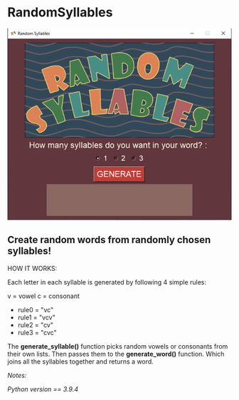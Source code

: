 # RandomSyllables
![GitHub Logo](screenshot.png)

Create random words from randomly chosen syllables!
-
HOW IT WORKS:

Each letter in each syllable is generated by following 4 simple rules:

v = vowel
c = consonant

* rule0 = "vc"
* rule1 = "vcv"
* rule2 = "cv"
* rule3 = "cvc"

The **generate_syllable()** function picks random vowels or consonants
from their own lists. Then passes them to the **generate_word()** function.
Which joins all the syllables together and returns a word.

*Notes:*

*Python version == 3.9.4*

